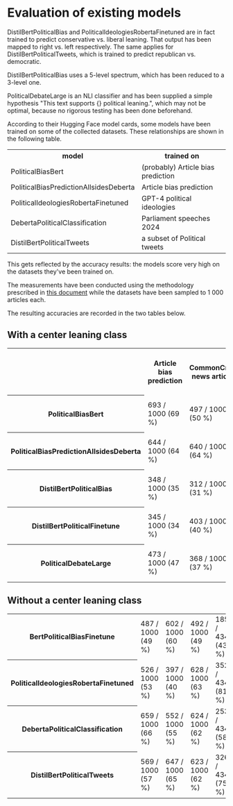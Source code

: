 # Evaluation of existing models

DistilBertPoliticalBias and PoliticalIdeologiesRobertaFinetuned are in fact trained to predict conservative vs. liberal
leaning. That output has been mapped to right vs. left respectively. The same applies for DistilBertPoliticalTweets,
which is trained to predict republican vs. democratic.

DistilBertPoliticalBias uses a 5-level spectrum, which has been reduced to a 3-level one.

PoliticalDebateLarge is an NLI classifier and has been supplied a simple hypothesis "This text supports {} political
leaning.", which may not be optimal, because no rigorous testing has been done beforehand.

According to their Hugging Face model cards, some models have been trained on some of the collected datasets. These
relationships are shown in the following table.

<table>
<tr>
    <th>model</th>
    <th>trained on</th>
</tr>
<tr>
    <td>PoliticalBiasBert</td>
    <td>(probably) Article bias prediction</td>
</tr>
<tr>
    <td>PoliticalBiasPredictionAllsidesDeberta</td>
    <td>Article bias prediction</td>
</tr>
<tr>
    <td>PoliticalIdeologiesRobertaFinetuned</td>
    <td>GPT-4 political ideologies</td>
</tr>
<tr>
    <td>DebertaPoliticalClassification</td>
    <td>Parliament speeches 2024</td>
</tr>
<tr>
    <td>DistilBertPoliticalTweets</td>
    <td>a subset of Political tweets</td>
</tr>
</table>

This gets reflected by the accuracy results: the models score very high on the datasets they've been trained on.

The measurements have been conducted using the methodology prescribed in [this document](../../analysis/model_evaluation) while the
datasets have been sampled to 1 000 articles each.

The resulting accuracies are recorded in the two tables below.

## With a center leaning class

<table>
<tr>
    <th></th>
    <th>Article bias prediction</th>
    <th>CommonCrawl news articles</th>
    <th>Dem., rep. party platform topics</th>
    <th>GPT-4 political bias</th>
    <th>GPT-4 political ideologies</th>
    <th>Media political stance</th>
    <th>Parliament speeches 2024</th>
    <th>Political podcasts</th>
    <th>Political tweets</th>
    <th>Qbias</th>
    <th>Webis bias flipper 18</th>
    <th>Webis news bias 20</th>
    <th>average</th>
</tr>
<tr>
    <th>PoliticalBiasBert</th>
    <td>693 / 1000 (69 %)</td>
    <td>497 / 1000 (50 %)</td>
    <td>441 / 1000 (44 %)</td>
    <td>190 / 612 (31 %)</td>
    <td>425 / 1000 (42 %)</td>
    <td>379 / 1000 (38 %)</td>
    <td>423 / 1000 (42 %)</td>
    <td>428 / 1000 (43 %)</td>
    <td>456 / 1000 (46 %)</td>
    <td>399 / 1000 (40 %)</td>
    <td>458 / 1000 (46 %)</td>
    <td>543 / 1000 (54 %)</td>
    <td>5332 / 11612 (46 %)</td>
</tr>
<tr>
    <th>PoliticalBiasPredictionAllsidesDeberta</th>
    <td>644 / 1000 (64 %)</td>
    <td>640 / 1000 (64 %)</td>
    <td>607 / 1000 (61 %)</td>
    <td>188 / 612 (31 %)</td>
    <td>759 / 1000 (76 %)</td>
    <td>671 / 1000 (67 %)</td>
    <td>468 / 1000 (47 %)</td>
    <td>758 / 1000 (76 %)</td>
    <td>585 / 1000 (58 %)</td>
    <td>521 / 1000 (52 %)</td>
    <td>685 / 1000 (68 %)</td>
    <td>756 / 1000 (76 %)</td>
    <td>7282 / 11612 (63 %)</td>
</tr>
<tr>
    <th>DistilBertPoliticalBias</th>
    <td>348 / 1000 (35 %)</td>
    <td>312 / 1000 (31 %)</td>
    <td>504 / 1000 (50 %)</td>
    <td>502 / 612 (82 %)</td>
    <td>582 / 1000 (58 %)</td>
    <td>391 / 1000 (39 %)</td>
    <td>513 / 1000 (51 %)</td>
    <td>497 / 1000 (50 %)</td>
    <td>440 / 1000 (44 %)</td>
    <td>340 / 1000 (34 %)</td>
    <td>427 / 1000 (43 %)</td>
    <td>386 / 1000 (39 %)</td>
    <td>5242 / 11612 (45 %)</td>
</tr>
<tr>
    <th>DistilBertPoliticalFinetune</th>
    <td>345 / 1000 (34 %)</td>
    <td>403 / 1000 (40 %)</td>
    <td>404 / 1000 (40 %)</td>
    <td>271 / 612 (44 %)</td>
    <td>579 / 1000 (58 %)</td>
    <td>469 / 1000 (47 %)</td>
    <td>409 / 1000 (41 %)</td>
    <td>444 / 1000 (44 %)</td>
    <td>492 / 1000 (49 %)</td>
    <td>454 / 1000 (45 %)</td>
    <td>356 / 1000 (36 %)</td>
    <td>383 / 1000 (38 %)</td>
    <td>5009 / 11612 (43 %)</td>
</tr>
<tr>
    <th>PoliticalDebateLarge</th>
    <td>473 / 1000 (47 %)</td>
    <td>368 / 1000 (37 %)</td>
    <td>492 / 1000 (49 %)</td>
    <td>367 / 612 (60 %)</td>
    <td>737 / 1000 (74 %)</td>
    <td>391 / 1000 (39 %)</td>
    <td>283 / 1000 (28 %)</td>
    <td>526 / 1000 (53 %)</td>
    <td>476 / 1000 (48 %)</td>
    <td>363 / 1000 (36 %)</td>
    <td>397 / 1000 (40 %)</td>
    <td>394 / 1000 (39 %)</td>
    <td>5267 / 11612 (45 %)</td>
</tr>
</table>

## Without a center leaning class

<table>
<tr>
    <th>BertPoliticalBiasFinetune</th>
    <td>487 / 1000 (49 %)</td>
    <td>602 / 1000 (60 %)</td>
    <td>492 / 1000 (49 %)</td>
    <td>185 / 434 (43 %)</td>
    <td>502 / 1000 (50 %)</td>
    <td>597 / 1000 (60 %)</td>
    <td>483 / 1000 (48 %)</td>
    <td>494 / 1000 (49 %)</td>
    <td>499 / 1000 (50 %)</td>
    <td>557 / 1000 (56 %)</td>
    <td>438 / 1000 (44 %)</td>
    <td>545 / 1000 (55 %)</td>
    <td>5881 / 11434 (51 %)</td>
</tr>
<tr>
    <th>PoliticalIdeologiesRobertaFinetuned</th>
    <td>526 / 1000 (53 %)</td>
    <td>397 / 1000 (40 %)</td>
    <td>628 / 1000 (63 %)</td>
    <td>352 / 434 (81 %)</td>
    <td>991 / 1000 (99 %)</td>
    <td>476 / 1000 (48 %)</td>
    <td>553 / 1000 (55 %)</td>
    <td>590 / 1000 (59 %)</td>
    <td>628 / 1000 (63 %)</td>
    <td>494 / 1000 (49 %)</td>
    <td>543 / 1000 (54 %)</td>
    <td>512 / 1000 (51 %)</td>
    <td>6690 / 11434 (59 %)</td>
</tr>
<tr>
    <th>DebertaPoliticalClassification</th>
    <td>659 / 1000 (66 %)</td>
    <td>552 / 1000 (55 %)</td>
    <td>624 / 1000 (62 %)</td>
    <td>253 / 434 (58 %)</td>
    <td>692 / 1000 (69 %)</td>
    <td>640 / 1000 (64 %)</td>
    <td>980 / 1000 (98 %)</td>
    <td>749 / 1000 (75 %)</td>
    <td>554 / 1000 (55 %)</td>
    <td>512 / 1000 (51 %)</td>
    <td>570 / 1000 (57 %)</td>
    <td>635 / 1000 (64 %)</td>
    <td>7420 / 11434 (65 %)</td>
</tr>
<tr>
    <th>DistilBertPoliticalTweets</th>
    <td>569 / 1000 (57 %)</td>
    <td>647 / 1000 (65 %)</td>
    <td>623 / 1000 (62 %)</td>
    <td>326 / 434 (75 %)</td>
    <td>822 / 1000 (82 %)</td>
    <td>592 / 1000 (59 %)</td>
    <td>457 / 1000 (46 %)</td>
    <td>664 / 1000 (66 %)</td>
    <td>844 / 1000 (84 %)</td>
    <td>516 / 1000 (52 %)</td>
    <td>521 / 1000 (52 %)</td>
    <td>546 / 1000 (55 %)</td>
    <td>7127 / 11434 (62 %)</td>
</tr>
</table>
